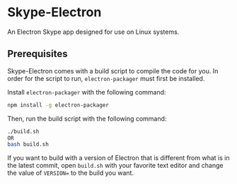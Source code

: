 # Skype-Electron
An Electron Skype app designed for use on Linux systems.

## Prerequisites
Skype-Electron comes with a build script to compile the code for you.
In order for the script to run, `electron-packager` must first be installed.

Install `electron-packager` with the following command:

```bash
npm install -g electron-packager
```

Then, run the build script with the following command:

```bash
./build.sh
OR
bash build.sh
```

If you want to build with a version of Electron that is different from what is
in the latest commit, open `build.sh` with your favorite text editor and change
the value of `VERSION=` to the build you want.
